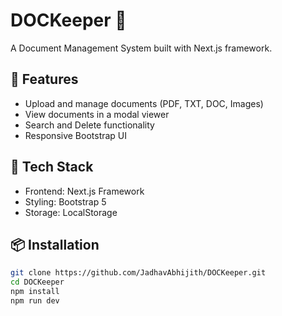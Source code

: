 # DOCKeeper 📄

A Document Management System built with Next.js framework. 

## 🌟 Features
- Upload and manage documents (PDF, TXT, DOC, Images)
- View documents in a modal viewer
- Search and Delete functionality
- Responsive Bootstrap UI

## 🚀 Tech Stack
- Frontend: Next.js Framework
- Styling: Bootstrap 5
- Storage: LocalStorage

## 📦 Installation

```bash
git clone https://github.com/JadhavAbhijith/DOCKeeper.git
cd DOCKeeper
npm install
npm run dev
